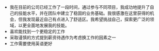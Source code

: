 - 我在目前的公司已经工作了一段时间，通过参与不同项目，我成功地提升了自己的技能水平，并在团队中建立了稳固的业务基础。我很感激在这里获得的机会，但我发现最近自己有点进入了舒适区。我希望挑战自己，探索更广泛的领域，以更全面地发展我的技能。
- 喜欢能找到一个更稳定的工作
- 采取谨慎的方式提到薪资待遇作为考虑换工作的因素之一
- 工作需要使用英语更好


